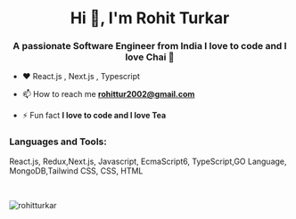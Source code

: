 <h1 align="center">Hi 👋, I'm Rohit Turkar</h1>
<h3 align="center">A passionate Software Engineer from India I love to code and I love Chai 🍵</h3>


- ❤️ React.js , Next.js , Typescript 

- 📫 How to reach me **rohittur2002@gmail.com**

- ⚡ Fun fact **I love to code and I love Tea**



<h3 align="left">Languages and Tools:</h3>
<p>React.js, Redux,Next.js, Javascript, EcmaScript6, TypeScript,GO Language, MongoDB,Tailwind CSS, CSS, HTML </p>



<br>

<p><img align="left" src="https://github-readme-stats.vercel.app/api/top-langs?username=rohitturkar&show_icons=true&locale=en&layout=compact" alt="rohitturkar" /></p>

